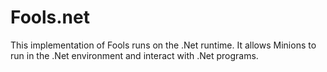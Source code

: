 # Fools.net
This implementation of Fools runs on the .Net runtime. It allows Minions to run in the .Net environment and interact with .Net programs.
